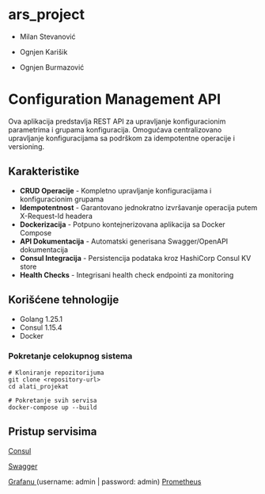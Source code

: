 # ars_project

- Milan Stevanović
* Ognjen Karišik
+ Ognjen Burmazović

# Configuration Management API

Ova aplikacija predstavlja REST API za upravljanje konfiguracionim parametrima i grupama konfiguracija. Omogućava centralizovano upravljanje konfiguracijama sa podrškom za idempotentne operacije i versioning.

## Karakteristike

- **CRUD Operacije** - Kompletno upravljanje konfiguracijama i konfiguracionim grupama
- **Idempotentnost** - Garantovano jednokratno izvršavanje operacija putem X-Request-Id headera
- **Dockerizacija** - Potpuno kontejnerizovana aplikacija sa Docker Compose
- **API Dokumentacija** - Automatski generisana Swagger/OpenAPI dokumentacija
- **Consul Integracija** - Persistencija podataka kroz HashiCorp Consul KV store
- **Health Checks** - Integrisani health check endpointi za monitoring

## Korišćene tehnologije

- Golang 1.25.1
- Consul 1.15.4
- Docker

### Pokretanje celokupnog sistema

```
# Kloniranje repozitorijuma
git clone <repository-url>
cd alati_projekat

# Pokretanje svih servisa
docker-compose up --build
```

## Pristup servisima

[Consul](http://localhost:8500)

[Swagger](http://localhost:8080/swagger/index.html)

[Grafanu ](http://localhost:3000 )(username: admin | password: admin)
[Prometheus](http://localhost:9090)